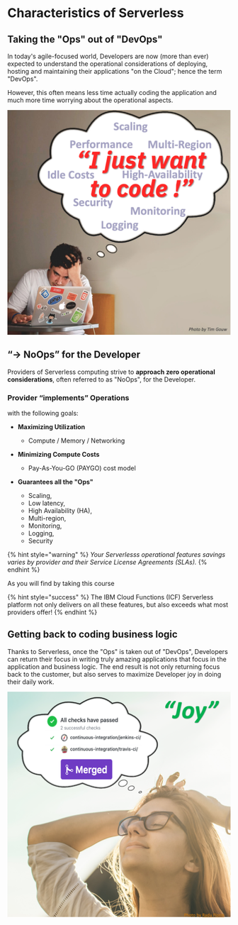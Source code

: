 # Characteristics of Serverless

## Taking the "Ops" out of "DevOps"

In today's agile-focused world, Developers are now (more than ever) expected to understand the operational considerations of deploying, hosting and maintaining their applications "on the Cloud"; hence the term "DevOps".

However, this often means less time actually coding the application and much more time worrying about the operational aspects.

![The "DevOps" blues](images/101-ex0-serverless-devops-blues.png)

## “→ NoOps” for the Developer

Providers of Serverless computing strive to **approach zero operational considerations**, often referred to as "NoOps", for the Developer.

### Provider “implements” Operations

with the following goals:

- **Maximizing Utilization**
    - Compute / Memory / Networking

- **Minimizing Compute Costs**
    - Pay-As-You-GO (PAYGO) cost model

- **Guarantees all the "Ops"**
    - Scaling,
    - Low latency,
    - High Availability (HA),
    - Multi-region,
    - Monitoring,
    - Logging,
    - Security

{% hint style="warning" %}
_Your Serverlesss operational features savings varies by provider and their Service License Agreements (SLAs)._
{% endhint %}

As you will find by taking this course

{% hint style="success" %}
The IBM Cloud Functions (ICF) Serverless platform not only delivers on all these features, but also exceeds what most providers offer!
{% endhint %}

## Getting back to coding business logic

Thanks to Serverless, once the "Ops" is taken out of "DevOps", Developers can return their focus in writing truly amazing applications that focus in the application and business logic. The end result is not only returning focus back to the customer, but also serves to maximize Developer joy in doing their daily work.

![Serverless increases Developer joy!](images/101-ex0-serverless-developer-joy.png)
